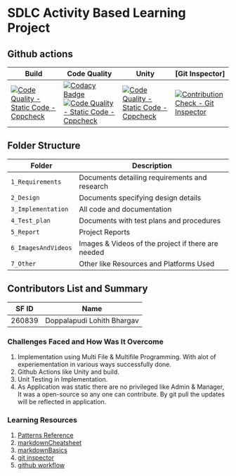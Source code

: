 # SDLC Activity Based Learning Project


## Github actions
Build | Code Quality | Unity | [Git Inspector]
------|----------|-------|--------------
[![Code Quality - Static Code - Cppcheck](https://github.com/lohithbhargav/Mini_Project_LTTS/actions/workflows/cppcheck.yml/badge.svg)](https://github.com/lohithbhargav/Mini_Project_LTTS/actions/workflows/cppcheck.yml) | [![Codacy Badge](https://app.codacy.com/project/badge/Grade/2216fde6599044959ec1d33f1cd00fed)](https://www.codacy.com/gh/lohithbhargav/Mini_Project_LTTS/dashboard?utm_source=github.com&amp;utm_medium=referral&amp;utm_content=lohithbhargav/Mini_Project_LTTS&amp;utm_campaign=Badge_Grade) [![Code Quality - Static Code - Cppcheck](https://github.com/lohithbhargav/Mini_Project_LTTS/actions/workflows/cppcheck.yml/badge.svg)](https://github.com/lohithbhargav/Mini_Project_LTTS/actions/workflows/cppcheck.yml) | [![Code Quality - Static Code - Cppcheck](https://github.com/lohithbhargav/Mini_Project_LTTS/actions/workflows/cppcheck.yml/badge.svg)](https://github.com/lohithbhargav/Mini_Project_LTTS/actions/workflows/cppcheck.yml) | [![Contribution Check - Git Inspector](https://github.com/lohithbhargav/Mini_Project_LTTS/actions/workflows/gitinspector.yml/badge.svg)](https://github.com/lohithbhargav/Mini_Project_LTTS/actions/workflows/gitinspector.yml)



<!--lint disable no-duplicate-headings-->
## Folder Structure
Folder             | Description
-------------------| -----------------------------------------
`1_Requirements`   | Documents detailing requirements and research
`2_Design`         | Documents specifying design details
`3_Implementation` | All code and documentation
`4_Test_plan`      | Documents with test plans and procedures
`5_Report`         | Project Reports
`6_ImagesAndVideos`| Images & Videos of the project if there are needed
`7_Other`          | Other like Resources and Platforms Used  

<!--lint disable no-duplicate-headings-->
## Contributors List and Summary

SF ID  |  Name   
-------|---------
260839 | Doppalapudi Lohith Bhargav     

<!--lint disable no-duplicate-headings-->
### Challenges Faced and How Was It Overcome
1. Implementation using Multi File & Multifile Programming. With alot of experiementation in various ways successfully done.
2. Github Actions like Unity and build.
3. Unit Testing in Implementation. 
4. As Application was static there are no privileged like Admin & Manager, It was a open-source so any one can contribute. By git pull the updates will be reflected in application.

<!--lint disable no-duplicate-headings-->
### Learning Resources
1. [Patterns Reference](https://www.javatpoint.com/star-program-in-c)
2. [markdownCheatsheet](https://github.com/adam-p/markdown-here/wiki/Markdown-Cheatsheet)
3. [markdownBasics](https://guides.github.com/features/mastering-markdown/)
4. [git inspector](https://github.com/ejwa/gitinspector.git)
5. [github workflow](https://docs.github.com/en/actions/learn-github-action) 

